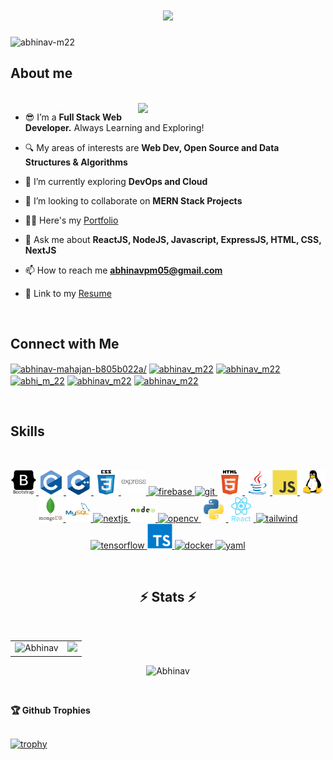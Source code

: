 <!-- <h1 align="center">Hi 👋, I'm Abhinav</h1>
<h3 align="center">A passionate Full Stack Web Developer</h3> -->

<h1 align="center">
  <a href="https://git.io/typing-svg">
    <img src="https://readme-typing-svg.herokuapp.com/?lines=Hi,+There!+👋;I'm+Abhinav....;Full+Stack+Web+Developer!;&center=true&size=27">
  </a>
</h1>

<p align="left"> <img src="https://komarev.com/ghpvc/?username=abhinav-m22&label=Profile%20views&color=0e75b6&style=flat" alt="abhinav-m22" /> </p>

## **About me**

<br>
<picture> <img align="right" src="https://user-images.githubusercontent.com/74038190/212748842-9fcbad5b-6173-4175-8a61-521f3dbb7514.gif" width = 300px></picture>


- 😎 I’m a  **Full Stack Web Developer.** Always Learning and Exploring!

- 🔍 My areas of interests are **Web Dev, Open Source and Data Structures & Algorithms**

- 🔭 I’m currently exploring **DevOps and Cloud**

- 👯 I’m looking to collaborate on **MERN Stack Projects**

- 👨‍💻 Here's my [Portfolio](https://abhinav-m22.github.io/personal-portfolio)

- 💬 Ask me about **ReactJS, NodeJS, Javascript, ExpressJS, HTML, CSS, NextJS**

- 📫 How to reach me **abhinavpm05@gmail.com**

- 📄 Link to my [Resume](https://drive.google.com/file/d/1YdTWjJh5mVdLnirHDWAWtNrpRz9W3lJo/view?usp=sharing)

<br>



## <b> Connect with Me</b>
<p align="left">
<a href="https://linkedin.com/in/abhinav-mahajan-b805b022a/" target="blank"><img align="center" src="https://raw.githubusercontent.com/rahuldkjain/github-profile-readme-generator/master/src/images/icons/Social/linked-in-alt.svg" alt="abhinav-mahajan-b805b022a/" height="30" width="40" /></a>
<a href="https://www.leetcode.com/abhinav_m22" target="blank"><img align="center" src="https://raw.githubusercontent.com/rahuldkjain/github-profile-readme-generator/master/src/images/icons/Social/leet-code.svg" alt="abhinav_m22" height="30" width="40" /></a>
<a href="https://auth.geeksforgeeks.org/user/abhinav_m22" target="blank"><img align="center" src="https://raw.githubusercontent.com/rahuldkjain/github-profile-readme-generator/master/src/images/icons/Social/geeks-for-geeks.svg" alt="abhinav_m22" height="30" width="40" /></a>
<a href="https://instagram.com/abhi_m_22" target="blank"><img align="center" src="https://raw.githubusercontent.com/rahuldkjain/github-profile-readme-generator/master/src/images/icons/Social/instagram.svg" alt="abhi_m_22" height="30" width="40" /></a>
<a href="https://www.codechef.com/users/abhinav_m22" target="blank"><img align="center" src="https://cdn.jsdelivr.net/npm/simple-icons@3.1.0/icons/codechef.svg" alt="abhinav_m22" height="30" width="40" /></a>
<a href="https://www.hackerrank.com/abhinav_m22" target="blank"><img align="center" src="https://raw.githubusercontent.com/rahuldkjain/github-profile-readme-generator/master/src/images/icons/Social/hackerrank.svg" alt="abhinav_m22" height="30" width="40" /></a>
</p>
<br>

## <b> Skills</b>
<br>
<p align="center"> <a href="https://getbootstrap.com" target="_blank" rel="noreferrer"> <img src="https://raw.githubusercontent.com/devicons/devicon/master/icons/bootstrap/bootstrap-plain-wordmark.svg" alt="bootstrap" width="40" height="40"/> </a> <a href="https://www.cprogramming.com/" target="_blank" rel="noreferrer"> <img src="https://raw.githubusercontent.com/devicons/devicon/master/icons/c/c-original.svg" alt="c" width="40" height="40"/> </a> <a href="https://www.w3schools.com/cpp/" target="_blank" rel="noreferrer"> <img src="https://raw.githubusercontent.com/devicons/devicon/master/icons/cplusplus/cplusplus-original.svg" alt="cplusplus" width="40" height="40"/> </a> <a href="https://www.w3schools.com/css/" target="_blank" rel="noreferrer"> <img src="https://raw.githubusercontent.com/devicons/devicon/master/icons/css3/css3-original-wordmark.svg" alt="css3" width="40" height="40"/> </a> <a href="https://expressjs.com" target="_blank" rel="noreferrer"> <img src="https://raw.githubusercontent.com/devicons/devicon/master/icons/express/express-original-wordmark.svg" alt="express" width="40" height="40"/> </a> <a href="https://firebase.google.com/" target="_blank" rel="noreferrer"> <img src="https://www.vectorlogo.zone/logos/firebase/firebase-icon.svg" alt="firebase" width="40" height="40"/> </a> <a href="https://git-scm.com/" target="_blank" rel="noreferrer"> <img src="https://www.vectorlogo.zone/logos/git-scm/git-scm-icon.svg" alt="git" width="40" height="40"/> </a> <a href="https://www.w3.org/html/" target="_blank" rel="noreferrer"> <img src="https://raw.githubusercontent.com/devicons/devicon/master/icons/html5/html5-original-wordmark.svg" alt="html5" width="40" height="40"/> </a> <a href="https://www.java.com" target="_blank" rel="noreferrer"> <img src="https://raw.githubusercontent.com/devicons/devicon/master/icons/java/java-original.svg" alt="java" width="40" height="40"/> </a> <a href="https://developer.mozilla.org/en-US/docs/Web/JavaScript" target="_blank" rel="noreferrer"> <img src="https://raw.githubusercontent.com/devicons/devicon/master/icons/javascript/javascript-original.svg" alt="javascript" width="40" height="40"/> </a> <a href="https://www.linux.org/" target="_blank" rel="noreferrer"> <img src="https://raw.githubusercontent.com/devicons/devicon/master/icons/linux/linux-original.svg" alt="linux" width="40" height="40"/> </a> <a href="https://www.mongodb.com/" target="_blank" rel="noreferrer"> <img src="https://raw.githubusercontent.com/devicons/devicon/master/icons/mongodb/mongodb-original-wordmark.svg" alt="mongodb" width="40" height="40"/> </a> <a href="https://www.mysql.com/" target="_blank" rel="noreferrer"> <img src="https://raw.githubusercontent.com/devicons/devicon/master/icons/mysql/mysql-original-wordmark.svg" alt="mysql" width="40" height="40"/> </a> <a href="https://nextjs.org/" target="_blank" rel="noreferrer"> <img src="https://cdn.worldvectorlogo.com/logos/nextjs-2.svg" alt="nextjs" width="40" height="40"/> </a> <a href="https://nodejs.org" target="_blank" rel="noreferrer"> <img src="https://raw.githubusercontent.com/devicons/devicon/master/icons/nodejs/nodejs-original-wordmark.svg" alt="nodejs" width="40" height="40"/> </a> <a href="https://opencv.org/" target="_blank" rel="noreferrer"> <img src="https://www.vectorlogo.zone/logos/opencv/opencv-icon.svg" alt="opencv" width="40" height="40"/> </a> <a href="https://www.python.org" target="_blank" rel="noreferrer"> <img src="https://raw.githubusercontent.com/devicons/devicon/master/icons/python/python-original.svg" alt="python" width="40" height="40"/> </a> <a href="https://reactjs.org/" target="_blank" rel="noreferrer"> <img src="https://raw.githubusercontent.com/devicons/devicon/master/icons/react/react-original-wordmark.svg" alt="react" width="40" height="40"/> </a> <a href="https://tailwindcss.com/" target="_blank" rel="noreferrer"> <img src="https://www.vectorlogo.zone/logos/tailwindcss/tailwindcss-icon.svg" alt="tailwind" width="40" height="40"/> </a> <a href="https://www.tensorflow.org" target="_blank" rel="noreferrer"> <img src="https://www.vectorlogo.zone/logos/tensorflow/tensorflow-icon.svg" alt="tensorflow" width="40" height="40"/> </a> <a href="https://www.typescriptlang.org/" target="_blank" rel="noreferrer"> <img src="https://raw.githubusercontent.com/devicons/devicon/master/icons/typescript/typescript-original.svg" alt="typescript" width="40" height="40"/> </a> <a href="https://www.docker.com/" target="_blank" rel="noreferrer"> <img src="https://www.vectorlogo.zone/logos/docker/docker-icon.svg" alt="docker" width="40" height="40"/> </a> <a href="https://yaml.org/" target="_blank" rel="noreferrer"> <img src="https://www.vectorlogo.zone/logos/yaml/yaml-icon.svg" alt="yaml" width="40" height="40"/> </a> </p>

<br>

<h2 align="center">⚡ Stats ⚡</h2>
<br>
<p align=center>
  <div align=center>
    <table>
        <tr> 
            <td><img src="https://github-readme-streak-stats.herokuapp.com/?user=abhinav-m22&theme=radical" alt="Abhinav"/>
            <td><img src="https://github-readme-stats.vercel.app/api?username=abhinav-m22&count_private=true&show_icons=true&theme=radical" /></td>
        </tr>
    </table>
  </div>
  <p align="center"><img src="https://github-readme-stats.vercel.app/api/top-langs?username=abhinav-m22&show_icons=true&theme=radical&layout=compact" alt="Abhinav" /></p>
  <br>

</p>

<summary><b>🏆 Github Trophies</b></summary>
<br>

[![trophy](https://github-profile-trophy.vercel.app/?username=abhinav-m22&theme=radical&row=1&column=7&margin-w=30)](https://github.com/ryo-ma/github-profile-trophy)
